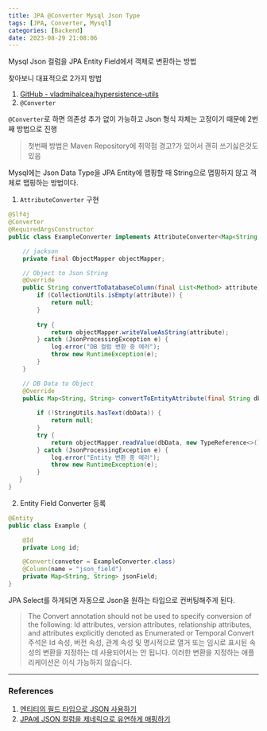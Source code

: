 ```yaml
---
title: JPA @Converter Mysql Json Type
tags: [JPA, Converter, Mysql]
categories: [Backend]
date: 2023-08-29 21:08:06
---
```


Mysql Json 컬럼을 JPA Entity Field에서 객체로 변환하는 방법 

찾아보니 대표적으로 2가지 방법
1. [GitHub - vladmihalcea/hypersistence-utils](https://github.com/vladmihalcea/hypersistence-utils)
2. `@Converter`

`@Converter`로 하면 의존성 추가 없이 가능하고 Json 형식 자체는 고정이기 때문에 2번째 방법으로 진행

> 첫번째 방법은 Maven Repository에 취약점 경고?가 있어서 괜히 쓰기싫은것도 있음

Mysql에는 Json Data Type을
JPA Entity에 맵핑할 때 String으로 맵핑하지 않고 객체로 맵핑하는 방법이다.

1. `AttributeConverter` 구현
```java
@Slf4j  
@Converter  
@RequiredArgsConstructor  
public class ExampleConverter implements AttributeConverter<Map<String, String>, String> {  // Map<String, String> = 전환하고자 하는 객체

	// jackson
	private final ObjectMapper objectMapper;  

	// Object to Json String
	@Override
	public String convertToDatabaseColumn(final List<Method> attribute) {  
		if (CollectionUtils.isEmpty(attribute)) {  
			return null;  
		} 
		
		try {  
			return objectMapper.writeValueAsString(attribute);  
		} catch (JsonProcessingException e) {  
			log.error("DB 컬럼 변환 중 에러");  
			throw new RuntimeException(e);  
		}  
	}  

	// DB Data to Object
	@Override  
	public Map<String, String> convertToEntityAttribute(final String dbData) {  
  
		if (!StringUtils.hasText(dbData)) {  
		    return null;  
		}
		try {  
			return objectMapper.readValue(dbData, new TypeReference<>() {});  
		} catch (JsonProcessingException e) {  
		    log.error("Entity 변환 중 에러");  
		    throw new RuntimeException(e);  
		}  
   }  
}
```

2. Entity Field Converter 등록
```java
@Entity  
public class Example { 

	@Id
	private Long id;

	@Convert(conveter = ExampleConverter.class)
	@Column(name = "json_field")
	private Map<String, String> jsonField;
}
```

JPA Select를 하게되면 자동으로 Json을 원하는 타입으로 컨버팅해주게 된다.

> The Convert annotation should not be used to specify conversion of the following: Id attributes, version attributes, relationship attributes, and attributes explicitly denoted as Enumerated or Temporal
> Convert 주석은 Id 속성, 버전 속성, 관계 속성 및 명시적으로 열거 또는 임시로 표시된 속성의 변환을 지정하는 데 사용되어서는 안 됩니다. 이러한 변환을 지정하는 애플리케이션은 이식 가능하지 않습니다.


---
### References
1. [엔티티의 필드 타입으로 JSON 사용하기](https://pika-chu.tistory.com/1296)    
2. [JPA에 JSON 컬럼을 제네릭으로 유연하게 매핑하기](https://velog.io/@hong1008/jpa-json-converter)
